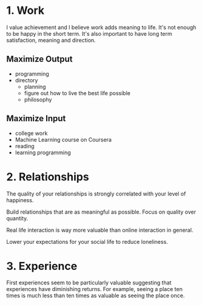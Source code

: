 # 1. Work

I value achievement and I believe work adds meaning to life. It's not enough to be happy in the short term. It's also important to have long term satisfaction, meaning and direction.

## Maximize Output

- programming
- directory
  - planning
  - figure out how to live the best life possible
  - philosophy

## Maximize Input

- college work
- Machine Learning course on Coursera
- reading
- learning programming

# 2. Relationships

The quality of your relationships is strongly correlated with your level of happiness.

Build relationships that are as meaningful as possible. Focus on quality over quantity.

Real life interaction is way more valuable than online interaction in general.

Lower your expectations for your social life to reduce loneliness.

# 3. Experience

First experiences seem to be particularly valuable suggesting that experiences have diminishing returns. For example, seeing a place ten times is much less than ten times as valuable as seeing the place once.